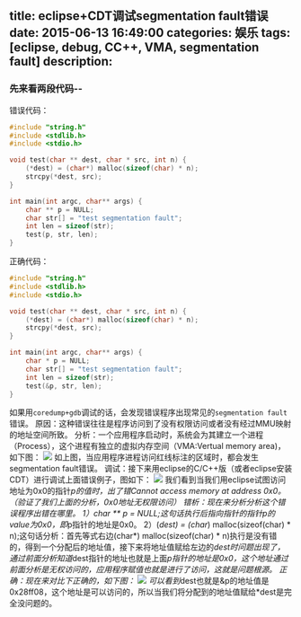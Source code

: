 title: eclipse+CDT调试segmentation fault错误
date: 2015-06-13 16:49:00
categories: 娱乐
tags: [eclipse, debug, CC++, VMA, segmentation fault]
description:
---
### 先来看两段代码--
错误代码：


```cpp
#include "string.h"
#include <stdlib.h>
#include <stdio.h>

void test(char ** dest, char * src, int n) {
	(*dest) = (char*) malloc(sizeof(char) * n);
	strcpy(*dest, src);
}

int main(int argc, char** args) {
	char ** p = NULL;
	char str[] = "test segmentation fault";
	int len = sizeof(str);
	test(p, str, len);
}
```

正确代码：


```cpp
#include "string.h"
#include <stdlib.h>
#include <stdio.h>

void test(char ** dest, char * src, int n) {
	(*dest) = (char*) malloc(sizeof(char) * n);
	strcpy(*dest, src);
}

int main(int argc, char** args) {
	char * p = NULL;
	char str[] = "test segmentation fault";
	int len = sizeof(str);
	test(&p, str, len);
}

```
如果用`coredump+gdb`调试的话，会发现错误程序出现常见的`segmentation fault`错误。
原因：这种错误往往是程序访问到了没有权限访问或者没有经过MMU映射的地址空间所致。
分析：一个应用程序启动时，系统会为其建立一个进程（Process），这个进程有独立的虚拟内存空间（VMA:Vertual memory area)，如下图：
![](http://img.blog.csdn.net/20150613164741179?watermark/2/text/aHR0cDovL2Jsb2cuY3Nkbi5uZXQvQWZpclNyYWZ0R2Fycmllcg==/font/5a6L5L2T/fontsize/400/fill/I0JBQkFCMA==/dissolve/70/gravity/Center)
如上图，当应用程序进程访问红线标注的区域时，都会发生segmentation fault错误。
调试：接下来用eclipse的C/C++版（或者eclipse安装CDT）进行调试上面错误例子，图如下：
![](http://img.blog.csdn.net/20150613161818926?watermark/2/text/aHR0cDovL2Jsb2cuY3Nkbi5uZXQvQWZpclNyYWZ0R2Fycmllcg==/font/5a6L5L2T/fontsize/400/fill/I0JBQkFCMA==/dissolve/70/gravity/Center)
我们看到当我们用eclipse试图访问地址为0x0的指针*p的值时，出了错Cannot access memory at address 0x0。（验证了我们上面的分析，0x0地址无权限访问）
错析：现在来分析分析这个错误程序出错在哪里。
1）char ** p = NULL;这句话执行后指向指针的指针p的value为0x0，即*p指针的地址是0x0。
2）(*dest) = (char*) malloc(sizeof(char) * n);这句话分析：首先等式右边(char*) malloc(sizeof(char) * n)执行是没有错的，得到一个分配后的地址值，接下来将地址值赋给左边的*dest时问题出现了，通过前面分析知道*dest指针的地址也就是上面*p指针的地址是0x0，这个地址通过前面分析是无权访问的，应用程序赋值也就是进行了访问，这就是问题根源。
正确：现在来对比下正确的，如下图：
![](http://img.blog.csdn.net/20150613170130876?watermark/2/text/aHR0cDovL2Jsb2cuY3Nkbi5uZXQvQWZpclNyYWZ0R2Fycmllcg==/font/5a6L5L2T/fontsize/400/fill/I0JBQkFCMA==/dissolve/70/gravity/Center)
可以看到*dest也就是&p的地址值是0x28ff08，这个地址是可以访问的，所以当我们将分配到的地址值赋给*dest是完全没问题的。
